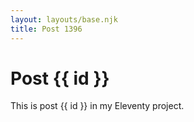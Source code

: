 ```yaml
---
layout: layouts/base.njk
title: Post 1396
---
```


# Post {{ id }}

This is post {{ id }} in my Eleventy project.
